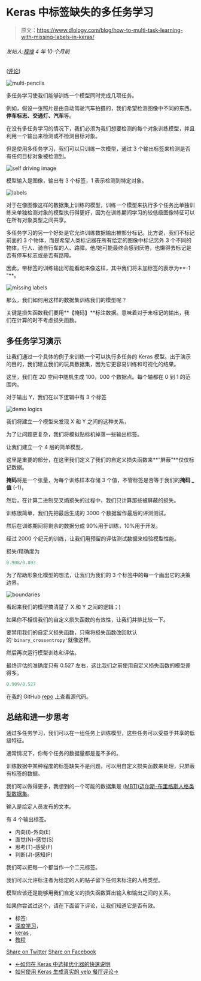 # Keras 中标签缺失的多任务学习

> 原文：<https://www.dlology.com/blog/how-to-multi-task-learning-with-missing-labels-in-keras/>

###### 发帖人:[程维](/blog/author/Chengwei/) 4 年 10 个月前

([评论](/blog/how-to-multi-task-learning-with-missing-labels-in-keras/#disqus_thread))

![multi-pencils](img/aac592beb5bc4aa5f11494d5f46d2dbd.png)

多任务学习使我们能够训练一个模型同时完成几项任务。

例如，假设一张照片是由自动驾驶汽车拍摄的，我们希望检测图像中不同的东西。**停车标志、交通灯、汽车**等。

在没有多任务学习的情况下，我们必须为我们想要检测的每个对象训练模型，并且利用一个输出来检测或不检测目标对象。

但是使用多任务学习，我们可以只训练一次模型，通过 3 个输出标签来检测是否有任何目标对象被检测到。

![self driving image](img/125abf2b58310b55fd3ff35a5d3c2cba.png)

模型输入是图像，输出有 3 个标签，1 表示检测到特定对象。

![labels](img/75cda17bce0d8c41783744cc0c4b493e.png)

对于在像图像这样的数据集上训练的模型，训练一个模型来执行多个任务比单独训练来单独检测对象的模型执行得更好，因为在训练期间学习的较低级图像特征可以在所有对象类型之间共享。

多任务学习的另一个好处是它允许训练数据输出被部分标记。比方说，我们不标记前面的 3 个物体，而是希望人类标记器在所有给定的图像中标记另外 3 个不同的物体，行人、骑自行车的人、路障。他/她可能最终会感到厌倦，也懒得去标记是否有停车标志或是否有路障。

因此，带标签的训练输出可能看起来像这样，其中我们将未加标签的表示为**-1 "**。

![missing labels](img/d7f243f4bc33589d075e25948af8050d.png)

那么，我们如何用这样的数据集训练我们的模型呢？

关键是损失函数我们要用**【掩码】**标注数据。意味着对于未标记的输出，我们在计算的时不考虑损失函数。

## 多任务学习演示

让我们通过一个具体的例子来训练一个可以执行多任务的 Keras 模型。出于演示的目的，我们建立我们的玩具数据集，因为它更容易训练和可视化的结果。

这里，我们在 2D 空间中随机生成 100，000 个数据点。每个轴都在 0 到 1 的范围内。

对于输出 Y，我们在以下逻辑中有 3 个标签

![demo logics](img/0abfa056a6a8bb65c021a1ff4ed860d3.png)

我们将建立一个模型来发现 X 和 Y 之间的这种关系，

为了让问题更复杂，我们将模拟贴标机掉落一些输出标签。

让我们建立一个 4 层的简单模型，

这里是重要的部分，在这里我们定义了我们的自定义损失函数来**“屏蔽”**仅仅标记数据。

**掩码**将是一个张量，为每个训练样本存储 3 个值，不管标签是否等于我们的**掩码 _ 值** (-1)，

然后，在计算二进制交叉熵损失的过程中，我们只计算那些被屏蔽的损失。

训练很简单，我们先把最后生成的 3000 个数据留作最后的评测测试。

然后在训练期间将剩余的数据分成 90%用于训练，10%用于开发。

经过 2000 个纪元的训练，让我们用预留的评估测试数据来检验模型性能。

损失/精确度为

```py
0.908/0.893
```

为了帮助形象化模型的想法，让我们为我们的 3 个标签中的每一个画出它的决策边界。

![boundaries](img/cb20cc37324fa090dece391ff8fa8fe0.png)

看起来我们的模型搞清楚了 X 和 Y 之间的逻辑；)



如果你不相信我们的自定义损失函数的有效性，让我们并排比较一下。

要禁用我们的自定义损失函数，只需将损失函数改回默认的`'binary_crossentropy'`就像这样。

然后再次运行模型训练和评估。

最终评估的准确度只有 0.527 左右，这比我们之前使用自定义损失函数的模型差得多。

```py
0.909/0.527
```

在我的 GitHub [repo](https://github.com/Tony607/Keras_Multi_task) 上查看源代码。

## 总结和进一步思考

通过多任务学习，我们可以在一组任务上训练模型，这些任务可以受益于共享的低级特征。

通常情况下，你每个任务的数据量都是差不多的。

训练数据中某种程度的标签缺失不是问题，可以用自定义损失函数来处理，只屏蔽有标签的数据。

我们可以做得更多，我想到的一个可能的数据集是 [(MBTI)迈尔斯-布里格斯人格类型数据集](https://www.kaggle.com/datasnaek/mbti-type)。

输入是给定人员发布的文本。

有 4 个输出标签。

*   内向(I)-外向(E)
*   直觉(N)–感觉(S)
*   思考(T)-感受(F)
*   判断(J)-感知(P)

我们可以把每一个都当作一个二元标签。

我们可以允许标注者为给定的人的帖子留下任何未标注的人格类型。

模型应该还是能够用我们自定义的损失函数算出输入和输出之间的关系。

如果你尝试过这个，请在下面留下评论，让我们知道它是否有效。

*   标签:
*   [深度学习](/blog/tag/deep-learning/)，
*   [keras](/blog/tag/keras/) ,
*   [教程](/blog/tag/tutorial/)

[Share on Twitter](https://twitter.com/intent/tweet?url=https%3A//www.dlology.com/blog/how-to-multi-task-learning-with-missing-labels-in-keras/&text=How%20to%20Multi-task%20learning%20with%20missing%20labels%20in%20Keras) [Share on Facebook](https://www.facebook.com/sharer/sharer.php?u=https://www.dlology.com/blog/how-to-multi-task-learning-with-missing-labels-in-keras/)

*   [←如何在 Keras 中选择优化器的快速说明](/blog/quick-notes-on-how-to-choose-optimizer-in-keras/)
*   [如何使用 Keras 生成真实的 yelp 餐厅评论→](/blog/how-to-generate-realistic-yelp-restaurant-reviews-with-keras/)